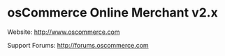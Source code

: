 osCommerce Online Merchant v2.x
===============================

Website: http://www.oscommerce.com

Support Forums: http://forums.oscommerce.com
